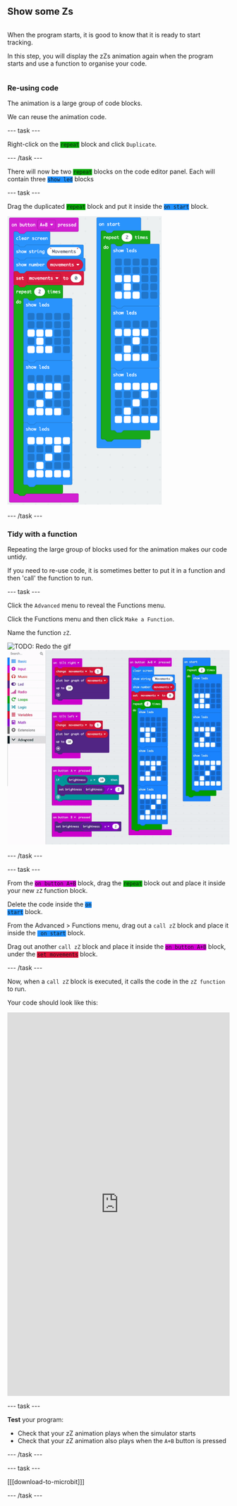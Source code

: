 ## Show some Zs

<div style="display: flex; flex-wrap: wrap">
<div style="flex-basis: 200px; flex-grow: 1; margin-right: 15px;">

When the program starts, it is good to know that it is ready to start tracking.

In this step, you will display the zZs animation again when the program starts and use a function to organise your code.

</div>
</div>

### Re-using code

The animation is a large group of code blocks. 

We can reuse the animation code.

--- task ---

Right-click on the <code style="background-color: #00AA00">repeat</code> block and click `Duplicate`.

--- /task ---

There will now be two <code style="background-color: #00AA00">repeat</code> blocks on the code editor panel. Each will contain three <code style="background-color: #1E90FF">show led</code> blocks

--- task ---

Drag the duplicated <code style="background-color: #00AA00">repeat</code> block and put it inside the <code style="background-color: #1E90FF">on start</code> block.

<img src="images/repeat-in-on-start.png" alt="The duplicated code insde the 'on start' block" width="350"/>

--- /task ---

### Tidy with a function

Repeating the large group of blocks used for the animation makes our code untidy.

If you need to re-use code, it is sometimes better to put it in a function and then 'call' the function to run. 

--- task ---

Click the `Advanced` menu to reveal the Functions menu.

Click the Functions menu and then click `Make a Function`.

Name the function `zZ`.

![TODO: Redo the gif]()
![Animation showing how to make a function.](images/make-a-function.gif)

--- /task ---

--- task ---

From the <code style="background-color: #D400D4">on button A+B</code> block, drag the <code style="background-color: #00AA00">repeat</code> block out and place it inside your new `zZ` function block.

Delete the code inside the <code style="background-color: #1E90FF">on start</code> block.

From the Advanced > Functions menu, drag out a `call zZ` block and place it inside the <code style="background-color: #1E90FF"> on start</code> block.

Drag out another `call zZ` block and place it inside the <code style="background-color: #D400D4">on button A+B</code> block, under the <code style="background-color: #DC143C">set movements</code> block.

--- /task ---

Now, when a `call zZ` block is executed, it calls the code in the `zZ function` to run.

Your code should look like this:

<div style="position:relative;height:calc(800px + 5em);width:100%;overflow:hidden;"><iframe style="position:relative;top:0;left:0;width:100%;height:100%;" src="https://makecode.microbit.org/---codeembed#pub:_25fh4yKf3eMe" allowfullscreen="allowfullscreen" frameborder="0" sandbox="allow-scripts allow-same-origin"></iframe></div>

--- task ---

**Test** your program: 

+ Check that your zZ animation plays when the simulator starts
+ Check that your zZ animation also plays when the `A+B` button is pressed

--- /task ---

--- task ---

[[[download-to-microbit]]]

--- /task ---
